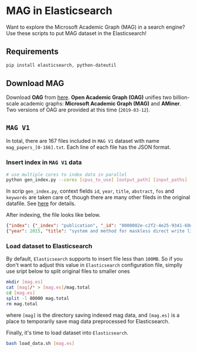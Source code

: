 # MAG in Elasticsearch

Want to explore the Microsoft Academic Graph (MAG) in a search engine? Use these scripts to put MAG dataset in the Elasticsearch!

## Requirements

```bash
pip install elasticsearch, python-dateutil
```

## Download MAG

Download **OAG** from [here](https://www.openacademic.ai/oag/). **Open Academic Graph (OAG)** unifies two billion-scale academic graphs: **Microsoft Academic Graph (MAG)** and **AMiner**. Two versions of OAG are provided at this time (`2019-03-12`).


## `MAG V1`

In total, there are 167 files included in `MAG V1` dataset with name `mag_papers_[0-166].txt`. Each line of each file has the JSON format.

### Insert index in `MAG V1` data

```bash
# use multiple cores to index data in parallel
python gen_index.py --cores [cpus_to_use] [output_path] [input_paths]
```

In scrip `gen_index.py`, context fields `id`, `year`, `title`, `abstract`, `fos` and `keywords` are taken care of, though there are many other fileds in the original datafile. See [here](https://www.openacademic.ai/oag/) for details.

After indexing, the file looks like below.
```json
{"index": {"_index": "publication", "_id": "0000002e-c2f2-4e25-9341-60d39130ac7a"}}
{"year": 2015, "title": "system and method for maskless direct write lithography", "abstract": "a system and method for maskless direct write lithography are disclosed. the method includes receiving a plurality of pixels that represent an integrated circuit (ic) layout; identifying a first subset of the pixels that are suitable for a first compression method; and identifying a second subset of the pixels that are suitable for a second compression method. the method further includes compressing the first and second subset using the first and second compression method respectively, resulting in compressed data. the method further includes delivering the compressed data to a maskless direct writer for manufacturing a substrate. in embodiments, the first compression method uses a run-length encoding and the second compression method uses a dictionary-based encoding. due to the hybrid compression method, the compressed data can be decompressed with a data rate expansion ratio sufficient for high-volume ic manufacturing.", "fos": ["electronic engineering", "computer hardware", "engineering", "engineering drawing"], "keywords": []}
```

### Load dataset to Elasticsearch

By default, `Elasticsearch` supports to insert file less than `100MB`. So if you don't want to adjust this value in `Elasticsearch` configuration file, simplly use sript below to split original files to smaller ones
```bash
mkdir [mag.es]
cat [mag]/* > [mag.es]/mag.total
cd [mag.es]
split -l 80000 mag.total
rm mag.total
```
where `[mag]` is the directory saving indexed mag data, and `[mag.es]` is a place to temporarily save mag data preprocessed for Elasticsearch.

Finally, it's time to load dataset into `Elasticsearch`. 

```bash
bash load_data.sh [mag.es]
```
